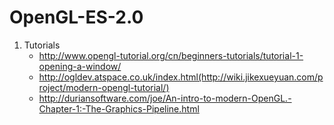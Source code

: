 # OpenGL-ES-2.0

1. Tutorials
    * http://www.opengl-tutorial.org/cn/beginners-tutorials/tutorial-1-opening-a-window/
    * http://ogldev.atspace.co.uk/index.html(http://wiki.jikexueyuan.com/project/modern-opengl-tutorial/)
    * http://duriansoftware.com/joe/An-intro-to-modern-OpenGL.-Chapter-1:-The-Graphics-Pipeline.html
